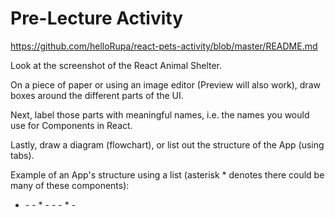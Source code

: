 # Pre-Lecture Activity

https://github.com/helloRupa/react-pets-activity/blob/master/README.md

Look at the screenshot of the React Animal Shelter. 

On a piece of paper or using an image editor (Preview will also work), draw boxes around the different parts of the UI. 

Next, label those parts with meaningful names, i.e. the names you would use for Components in React.

Lastly, draw a diagram (flowchart), or list out the structure of the App (using tabs). 

Example of an App's structure using a list (asterisk * denotes there could be many of these components):

- <App />
    - <RobotsMenu />
        - <MenuItem /> *
    - <Robots />
        - <SortOptions />
        - <Robot /> *
    - <Footer />
